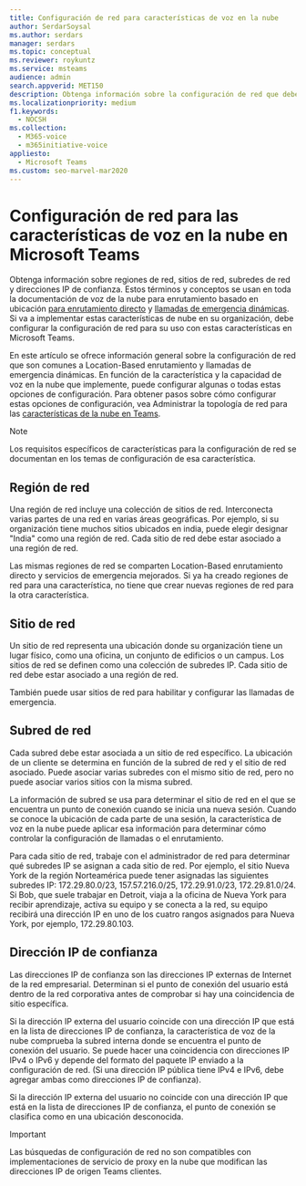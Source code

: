 ```yaml
---
title: Configuración de red para características de voz en la nube
author: SerdarSoysal
ms.author: serdars
manager: serdars
ms.topic: conceptual
ms.reviewer: roykuntz
ms.service: msteams
audience: admin
search.appverid: MET150
description: Obtenga información sobre la configuración de red que debe configurar para Location-Based enrutamiento directo y servicios de emergencia mejorados.
ms.localizationpriority: medium
f1.keywords:
  - NOCSH
ms.collection:
  - M365-voice
  - m365initiative-voice
appliesto:
  - Microsoft Teams
ms.custom: seo-marvel-mar2020
---
```


# <a name="network-settings-for-cloud-voice-features-in-microsoft-teams"></a>Configuración de red para las características de voz en la nube en Microsoft Teams

Obtenga información sobre regiones de red, sitios de red, subredes de red y direcciones IP de confianza. Estos términos y conceptos se usan en toda la documentación de voz de la nube para enrutamiento basado en ubicación [para enrutamiento directo](location-based-routing-plan.md) y [llamadas de emergencia dinámicas](configure-dynamic-emergency-calling.md). Si va a implementar estas características de nube en su organización, debe configurar la configuración de red para su uso con estas características en Microsoft Teams.

En este artículo se ofrece información general sobre la configuración de red que son comunes a Location-Based enrutamiento y llamadas de emergencia dinámicas. En función de la característica y la capacidad de voz en la nube que implemente, puede configurar algunas o todas estas opciones de configuración. Para obtener pasos sobre cómo configurar estas opciones de configuración, vea Administrar la topología de red para las [características de la nube en Teams](manage-your-network-topology.md).

> [!NOTE]
> Los requisitos específicos de características para la configuración de red se documentan en los temas de configuración de esa característica.

## <a name="network-region"></a>Región de red

Una región de red incluye una colección de sitios de red. Interconecta varias partes de una red en varias áreas geográficas. Por ejemplo, si su organización tiene muchos sitios ubicados en india, puede elegir designar "India" como una región de red. Cada sitio de red debe estar asociado a una región de red.

Las mismas regiones de red se comparten Location-Based enrutamiento directo y servicios de emergencia mejorados. Si ya ha creado regiones de red para una característica, no tiene que crear nuevas regiones de red para la otra característica.

## <a name="network-site"></a>Sitio de red

Un sitio de red representa una ubicación donde su organización tiene un lugar físico, como una oficina, un conjunto de edificios o un campus. Los sitios de red se definen como una colección de subredes IP. Cada sitio de red debe estar asociado a una región de red.

También puede usar sitios de red para habilitar y configurar las llamadas de emergencia.

## <a name="network-subnet"></a>Subred de red

Cada subred debe estar asociada a un sitio de red específico. La ubicación de un cliente se determina en función de la subred de red y el sitio de red asociado. Puede asociar varias subredes con el mismo sitio de red, pero no puede asociar varios sitios con la misma subred.

La información de subred se usa para determinar el sitio de red en el que se encuentra un punto de conexión cuando se inicia una nueva sesión. Cuando se conoce la ubicación de cada parte de una sesión, la característica de voz en la nube puede aplicar esa información para determinar cómo controlar la configuración de llamadas o el enrutamiento.

Para cada sitio de red, trabaje con el administrador de red para determinar qué subredes IP se asignan a cada sitio de red. Por ejemplo, el sitio Nueva York de la región Norteamérica puede tener asignadas las siguientes subredes IP: 172.29.80.0/23, 157.57.216.0/25, 172.29.91.0/23, 172.29.81.0/24. Si Bob, que suele trabajar en Detroit, viaja a la oficina de Nueva York para recibir aprendizaje, activa su equipo y se conecta a la red, su equipo recibirá una dirección IP en uno de los cuatro rangos asignados para Nueva York, por ejemplo, 172.29.80.103.

## <a name="trusted-ip-address"></a>Dirección IP de confianza

Las direcciones IP de confianza son las direcciones IP externas de Internet de la red empresarial. Determinan si el punto de conexión del usuario está dentro de la red corporativa antes de comprobar si hay una coincidencia de sitio específica.

Si la dirección IP externa del usuario coincide con una dirección IP que está en la lista de direcciones IP de confianza, la característica de voz de la nube comprueba la subred interna donde se encuentra el punto de conexión del usuario. Se puede hacer una coincidencia con direcciones IP IPv4 o IPv6 y depende del formato del paquete IP enviado a la configuración de red. (Si una dirección IP pública tiene IPv4 e IPv6, debe agregar ambas como direcciones IP de confianza).

Si la dirección IP externa del usuario no coincide con una dirección IP que está en la lista de direcciones IP de confianza, el punto de conexión se clasifica como en una ubicación desconocida.

> [!Important]
> Las búsquedas de configuración de red no son compatibles con implementaciones de servicio de proxy en la nube que modifican las direcciones IP de origen Teams clientes.
